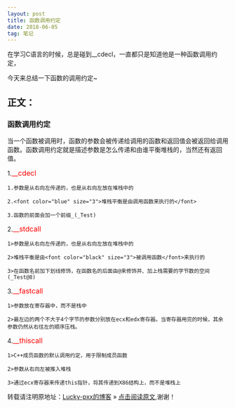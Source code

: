```yaml
---
layout: post
title: 函数调用约定
date: 2018-06-05
tag: 笔记
---  
```


在学习C语言的时候，总是碰到__cdecl，一直都只是知道他是一种函数调用约定，

今天来总结一下函数的调用约定~

## 正文：

### 函数调用约定

当一个函数被调用时，函数的参数会被传递给调用的函数和返回值会被返回给调用函数。函数调用约定就是描述参数是怎么传递和由谁平衡堆栈的，当然还有返回值。
	
1.<font color="red" size="3">__cdecl</font>
	
	1.参数是从右向左传递的，也是从右向左放在堆栈中的
	
	2.<font color="blue" size="3">堆栈平衡是由调用函数来执行的</font>
	
	3.函数的前面会加一个前缀_(_Test)
	
2.<font color="red" size="3">__stdcall</font>

	1>参数是从右向左传递的，也是从右向左放在堆栈中的
	
	2>堆栈平衡是由<font color="black" size="3">被调用函数</font>来执行的

	3>在函数名前加下划线修饰，在函数名的后面由@来修饰并、加上栈需要的字节数的空间(_Test@8)
	
3.<font color="red" size="3">__fastcall</font>

	1>参数放在寄存器中，而不是栈中
	
	2>最左边的两个不大于4个字节的参数分别放在ecx和edx寄存器。当寄存器用完的时候，其余参数仍然从右往左的顺序压栈。
	
4.<font color="red" size="3">__thiscall</font>

	1>C++成员函数的默认调用约定，用于限制成员函数
	
	2>参数从右向左被推入堆栈
	
	3>通过ecx寄存器来传递this指针，将其传递到X86结构上，而不是堆栈上


转载请注明原地址：[Lucky-pxx的博客](http://www.bingoxin.top) » [点击阅读原文](http://www.bingoxin.top/2018/06/%E6%95%B0%E6%8D%AE%E5%BA%93%E5%9F%BA%E6%9C%AC%E6%93%8D%E4%BD%9C/),谢谢！